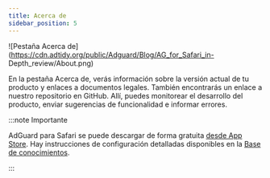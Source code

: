 ```yaml
---
title: Acerca de
sidebar_position: 5
---
```


![Pestaña Acerca de](https://cdn.adtidy.org/public/Adguard/Blog/AG_for_Safari_in- Depth_review/About.png)

En la pestaña Acerca de, verás información sobre la versión actual de tu producto y enlaces a documentos legales. También encontrarás un enlace a nuestro repositorio en GitHub. Allí, puedes monitorear el desarrollo del producto, enviar sugerencias de funcionalidad e informar errores.

:::note Importante

AdGuard para Safari se puede descargar de forma gratuita [desde App Store](https://apps.apple.com/app/adguard-for-safari/id1440147259). Hay instrucciones de configuración detalladas disponibles en la [Base de conocimientos](/adguard-for-safari/installation/).

:::
